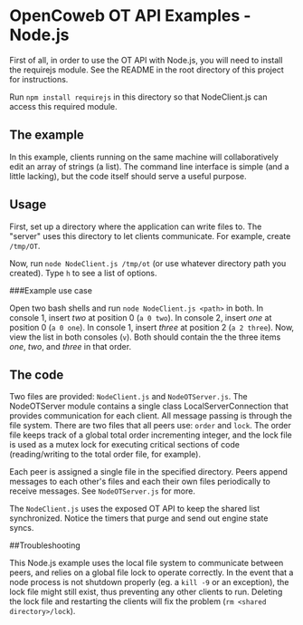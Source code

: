
# OpenCoweb OT API Examples - Node.js

First of all, in order to use the OT API with Node.js, you will need to install
the requirejs module. See the README in the root directory of this project for
instructions.

Run `npm install requirejs` in this directory so that NodeClient.js can access
this required module.

## The example

In this example, clients running on the same machine will collaboratively edit
an array of strings (a list). The command line interface is simple (and a little
lacking), but the code itself should serve a useful purpose.

## Usage

First, set up a directory where the application can write files to. The "server" 
uses this directory to let clients communicate. For example, create `/tmp/OT`.

Now, run `node NodeClient.js /tmp/ot` (or use whatever directory path you
created). Type `h` to see a list of options.

###Example use case

Open two bash shells and run `node NodeClient.js <path>` in both. In console 1,
insert *two* at position 0 (`a 0 two`). In console 2, insert *one* at position
0 (`a 0 one`). In console 1, insert *three* at position 2 (`a 2 three`). Now,
view the list in both consoles (`v`). Both should contain the the three items
*one*, *two*, and *three* in that order.

## The code

Two files are provided: `NodeClient.js` and `NodeOTServer.js`. The NodeOTServer
module contains a single class LocalServerConnection that provides communication
for each client. All message passing is through the file system. There are two
files that all peers use: `order` and `lock`. The order file keeps track of a
global total order incrementing integer, and the lock file is used as a mutex
lock for executing critical sections of code (reading/writing to the total order
file, for example).

Each peer is assigned a single file in the specified directory. Peers append
messages to each other's files and each their own files periodically to receive
messages. See `NodeOTServer.js` for more.

The `NodeClient.js` uses the exposed OT API to keep the shared list
synchronized. Notice the timers that purge and send out engine state syncs.

##Troubleshooting

This Node.js example uses the local file system to communicate between peers,
and relies on a global file lock to operate correctly. In the event that a node
process is not shutdown properly (eg. a `kill -9` or an exception), the lock
file might still exist, thus preventing any other clients to run. Deleting the
lock file and restarting the clients will fix the problem
(`rm <shared directory>/lock`).

